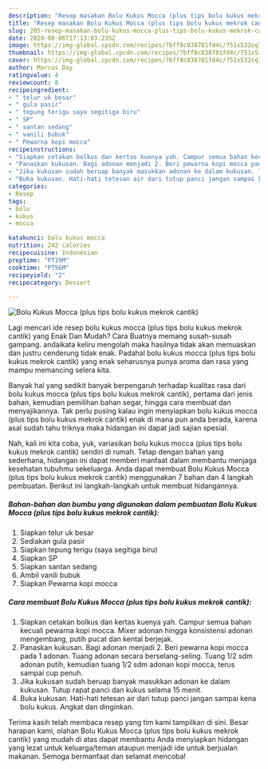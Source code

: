 ```yaml
---
description: "Resep masakan Bolu Kukus Mocca (plus tips bolu kukus mekrok cantik) | Bahan Membuat Bolu Kukus Mocca (plus tips bolu kukus mekrok cantik) Yang Mudah Dan Praktis"
title: "Resep masakan Bolu Kukus Mocca (plus tips bolu kukus mekrok cantik) | Bahan Membuat Bolu Kukus Mocca (plus tips bolu kukus mekrok cantik) Yang Mudah Dan Praktis"
slug: 205-resep-masakan-bolu-kukus-mocca-plus-tips-bolu-kukus-mekrok-cantik-bahan-membuat-bolu-kukus-mocca-plus-tips-bolu-kukus-mekrok-cantik-yang-mudah-dan-praktis
date: 2020-08-06T17:13:03.235Z
image: https://img-global.cpcdn.com/recipes/7bff8c838781fd4c/751x532cq70/bolu-kukus-mocca-plus-tips-bolu-kukus-mekrok-cantik-foto-resep-utama.jpg
thumbnail: https://img-global.cpcdn.com/recipes/7bff8c838781fd4c/751x532cq70/bolu-kukus-mocca-plus-tips-bolu-kukus-mekrok-cantik-foto-resep-utama.jpg
cover: https://img-global.cpcdn.com/recipes/7bff8c838781fd4c/751x532cq70/bolu-kukus-mocca-plus-tips-bolu-kukus-mekrok-cantik-foto-resep-utama.jpg
author: Marcus Day
ratingvalue: 4
reviewcount: 8
recipeingredient:
- " telur uk besar"
- " gula pasir"
- " tepung terigu saya segitiga biru"
- " SP"
- " santan sedang"
- " vanili bubuk"
- " Pewarna kopi mocca"
recipeinstructions:
- "Siapkan cetakan bolkus dan kertas kuenya yah. Campur semua bahan kecuali pewarna kopi mocca. Mixer adonan hingga konsistensi adonan mengembang, putih pucat dan kental berjejak."
- "Panaskan kukusan. Bagi adonan menjadi 2. Beri pewarna kopi mocca pada 1 adonan. Tuang adonan secara berselang-seling. Tuang 1/2 sdm adonan putih, kemudian tuang 1/2 sdm adonan kopi mocca, terus sampai cup penuh."
- "Jika kukusan sudah beruap banyak masukkan adonan ke dalam kukusan. Tutup rapat panci dan kukus selama 15 menit."
- "Buka kukusan. Hati-hati tetesan air dari tutup panci jangan sampai kena bolu kukus. Angkat dan dinginkan."
categories:
- Resep
tags:
- bolu
- kukus
- mocca

katakunci: bolu kukus mocca 
nutrition: 242 calories
recipecuisine: Indonesian
preptime: "PT19M"
cooktime: "PT56M"
recipeyield: "2"
recipecategory: Dessert

---
```



![Bolu Kukus Mocca (plus tips bolu kukus mekrok cantik)](https://img-global.cpcdn.com/recipes/7bff8c838781fd4c/751x532cq70/bolu-kukus-mocca-plus-tips-bolu-kukus-mekrok-cantik-foto-resep-utama.jpg)

Lagi mencari ide resep bolu kukus mocca (plus tips bolu kukus mekrok cantik) yang Enak Dan Mudah? Cara Buatnya memang susah-susah gampang. andaikata keliru mengolah maka hasilnya tidak akan memuaskan dan justru cenderung tidak enak. Padahal bolu kukus mocca (plus tips bolu kukus mekrok cantik) yang enak seharusnya punya aroma dan rasa yang mampu memancing selera kita.

Banyak hal yang sedikit banyak berpengaruh terhadap kualitas rasa dari bolu kukus mocca (plus tips bolu kukus mekrok cantik), pertama dari jenis bahan, kemudian pemilihan bahan segar, hingga cara membuat dan menyajikannya. Tak perlu pusing kalau ingin menyiapkan bolu kukus mocca (plus tips bolu kukus mekrok cantik) enak di mana pun anda berada, karena asal sudah tahu triknya maka hidangan ini dapat jadi sajian spesial.




Nah, kali ini kita coba, yuk, variasikan bolu kukus mocca (plus tips bolu kukus mekrok cantik) sendiri di rumah. Tetap dengan bahan yang sederhana, hidangan ini dapat memberi manfaat dalam membantu menjaga kesehatan tubuhmu sekeluarga. Anda dapat membuat Bolu Kukus Mocca (plus tips bolu kukus mekrok cantik) menggunakan 7 bahan dan 4 langkah pembuatan. Berikut ini langkah-langkah untuk membuat hidangannya.

<!--inarticleads1-->

##### Bahan-bahan dan bumbu yang digunakan dalam pembuatan Bolu Kukus Mocca (plus tips bolu kukus mekrok cantik):

1. Siapkan  telur uk besar
1. Sediakan  gula pasir
1. Siapkan  tepung terigu (saya segitiga biru)
1. Siapkan  SP
1. Siapkan  santan sedang
1. Ambil  vanili bubuk
1. Siapkan  Pewarna kopi mocca




<!--inarticleads2-->

##### Cara membuat Bolu Kukus Mocca (plus tips bolu kukus mekrok cantik):

1. Siapkan cetakan bolkus dan kertas kuenya yah. Campur semua bahan kecuali pewarna kopi mocca. Mixer adonan hingga konsistensi adonan mengembang, putih pucat dan kental berjejak.
1. Panaskan kukusan. Bagi adonan menjadi 2. Beri pewarna kopi mocca pada 1 adonan. Tuang adonan secara berselang-seling. Tuang 1/2 sdm adonan putih, kemudian tuang 1/2 sdm adonan kopi mocca, terus sampai cup penuh.
1. Jika kukusan sudah beruap banyak masukkan adonan ke dalam kukusan. Tutup rapat panci dan kukus selama 15 menit.
1. Buka kukusan. Hati-hati tetesan air dari tutup panci jangan sampai kena bolu kukus. Angkat dan dinginkan.




Terima kasih telah membaca resep yang tim kami tampilkan di sini. Besar harapan kami, olahan Bolu Kukus Mocca (plus tips bolu kukus mekrok cantik) yang mudah di atas dapat membantu Anda menyiapkan hidangan yang lezat untuk keluarga/teman ataupun menjadi ide untuk berjualan makanan. Semoga bermanfaat dan selamat mencoba!
